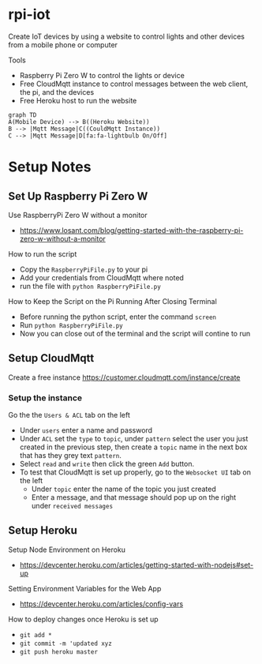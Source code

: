 # rpi-iot


Create IoT devices by using a website to control lights and other devices from a mobile phone or computer

Tools
- Raspberry Pi Zero W to control the lights or device
- Free CloudMqtt instance to control messages between the web client, the pi,  and the devices
- Free Heroku host to run the website

```mermaid
graph TD
A(Mobile Device) --> B((Heroku Website))
B --> |Mqtt Message|C((CouldMqtt Instance))
C --> |Mqtt Message|D[fa:fa-lightbulb On/Off]
```
# Setup Notes
## Set Up Raspberry Pi Zero W
Use RaspberryPi Zero W without a monitor
  - https://www.losant.com/blog/getting-started-with-the-raspberry-pi-zero-w-without-a-monitor
  
  How to run the script
  - Copy the `RaspberryPiFile.py` to your pi 
  - Add your credentials from CloudMqtt where noted
  - run the file with `python RaspberryPiFile.py`

  
How to Keep the Script on the Pi Running After Closing Terminal
  - Before running the python script, enter the command `screen`
  - Run `python RaspberryPiFile.py`
  - Now you can close out of the terminal and the script will contine to run

## Setup CloudMqtt

  
Create a free instance
https://customer.cloudmqtt.com/instance/create

### Setup the instance
Go the the `Users & ACL` tab on the left
- Under `users` enter a name and password
- Under `ACL` set the `type` to `topic`, under `pattern` select the user you just created in the previous step, then create a `topic` name in the next box that has they grey text `pattern`.
- Select `read` and `write` then click the green `Add` button.
- To test that CloudMqtt is set up properly, go to the `Websocket UI` tab on the left
	-	Under `topic` enter the name of the topic you just created
	-	Enter a message, and that message should pop up on the right under `received messages`

## Setup Heroku
Setup Node Environment on Heroku
- https://devcenter.heroku.com/articles/getting-started-with-nodejs#set-up

Setting Environment Variables for the Web App
  - https://devcenter.heroku.com/articles/config-vars

How to deploy changes once Heroku is set up
- `git add *`
- `git commit -m 'updated xyz`
- `git push heroku master`


